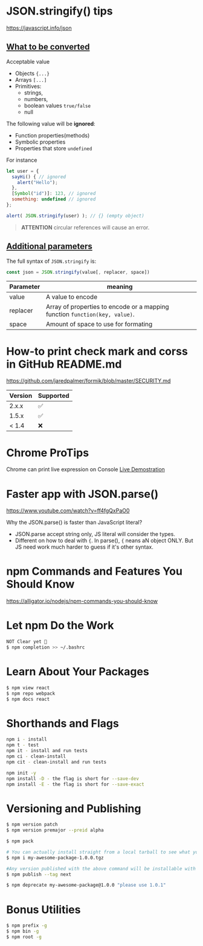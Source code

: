 # JSON.stringify() tips
https://javascript.info/json

## [What to be converted](https://javascript.info/json#json-stringify)
Acceptable value
- Objects `{...}`
- Arrays `[...]`
- Primitives:
  - strings,
  - numbers,
  - boolean values `true/false`
  - null
  
The following value will be **ignored**:
- Function properties(methods)
- Symbolic properties
- Properties that store `undefined`

For instance
```js
let user = {
  sayHi() { // ignored
    alert("Hello");
  },
  [Symbol("id")]: 123, // ignored
  something: undefined // ignored
};

alert( JSON.stringify(user) ); // {} (empty object)
```

> **ATTENTION** circular references will cause an error.

## [Additional parameters](https://javascript.info/json#excluding-and-transforming-replacer)
The full syntax of `JSON.stringify` is:
```js
const json = JSON.stringify(value[, replacer, space])
```
| Parameter | meaning|
| --- | --- |
| value | A value to encode |
| replacer | Array of properties to encode or a mapping function `function(key, value)`. |
| space | Amount of space to use for formating |

# How-to print check mark and corss in GitHub README.md
https://github.com/jaredpalmer/formik/blob/master/SECURITY.md

| Version | Supported          |
| ------- | ------------------ |
| 2.x.x     | :white_check_mark: |
| 1.5.x   | :white_check_mark:   |
| < 1.4   | :x:               |

# Chrome ProTips
Chrome can print live expression on Console
[Live Demostration](https://twitter.com/i/status/1201219613779869696)

# Faster app with JSON.parse()
https://www.youtube.com/watch?v=ff4fgQxPaO0

Why the JSON.parse() is faster than JavaScript literal?
- JSON.parse accept string only, JS literal will consider the types.
- Different on how to deal with `{`. In parse(), `{` neans aN object ONLY. But JS need work much harder to guess if it's other syntax.

# npm Commands and Features You Should Know
https://alligator.io/nodejs/npm-commands-you-should-know

# Let npm Do the Work

```sh
NOT Clear yet 🤔
$ npm completion >> ~/.bashrc
```
# Learn About Your Packages

```sh
$ npm view react
$ npm repo webpack
$ npm docs react
```

# Shorthands and Flags
```sh
npm i - install
npm t - test
npm it - install and run tests
npm ci - clean-install
npm cit - clean-install and run tests

npm init -y
npm install -D - the flag is short for --save-dev
npm install -E - the flag is short for --save-exact
```

# Versioning and Publishing
```sh
$ npm version patch
$ npm version premajor --preid alpha

$ npm pack

# You can actually install straight from a local tarball to see what you get.
$ npm i my-awesome-package-1.0.0.tgz

#Any version published with the above command will be installable with npm i <package>@next.
$ npm publish --tag next

$ npm deprecate my-awesome-package@1.0.0 "please use 1.0.1"
```

# Bonus Utilities
```sh
$ npm prefix -g
$ npm bin -g
$ npm root -g
```
